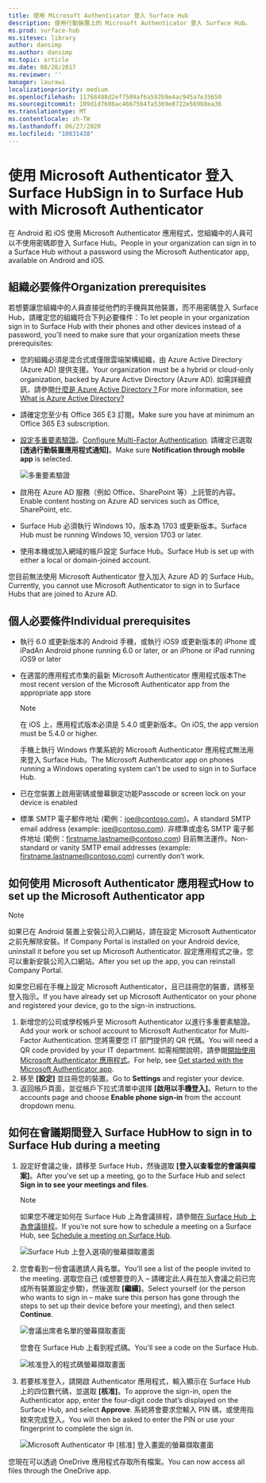 ```yaml
---
title: 使用 Microsoft Authenticator 登入 Surface Hub
description: 使用行動裝置上的 Microsoft Authenticator 登入 Surface Hub。
ms.prod: surface-hub
ms.sitesec: library
author: dansimp
ms.author: dansimp
ms.topic: article
ms.date: 08/28/2017
ms.reviewer: ''
manager: laurawi
localizationpriority: medium
ms.openlocfilehash: 11768488d2ef7509af6a592b9e4ac945a7e35650
ms.sourcegitcommit: 109d1d7608ac4667564fa5369e8722e569b8ea36
ms.translationtype: MT
ms.contentlocale: zh-TW
ms.lasthandoff: 06/27/2020
ms.locfileid: "10831438"
---
```

# <span data-ttu-id="3c62a-103">使用 Microsoft Authenticator 登入 Surface Hub</span><span class="sxs-lookup"><span data-stu-id="3c62a-103">Sign in to Surface Hub with Microsoft Authenticator</span></span>

<span data-ttu-id="3c62a-104">在 Android 和 iOS 使用 Microsoft Authenticator 應用程式，您組織中的人員可以不使用密碼即登入 Surface Hub。</span><span class="sxs-lookup"><span data-stu-id="3c62a-104">People in your organization can sign in to a Surface Hub  without a password using the Microsoft Authenticator app, available on Android and iOS.</span></span>

## <span data-ttu-id="3c62a-105">組織必要條件</span><span class="sxs-lookup"><span data-stu-id="3c62a-105">Organization prerequisites</span></span>

<span data-ttu-id="3c62a-106">若想要讓您組織中的人員直接從他們的手機與其他裝置，而不用密碼登入 Surface Hub，請確定您的組織符合下列必要條件：</span><span class="sxs-lookup"><span data-stu-id="3c62a-106">To let people in your organization sign in to Surface Hub with their phones and other devices instead of a password, you’ll need to make sure that your organization meets these prerequisites:</span></span> 

- <span data-ttu-id="3c62a-107">您的組織必須是混合式或僅限雲端架構組織，由 Azure Active Directory (Azure AD) 提供支援。</span><span class="sxs-lookup"><span data-stu-id="3c62a-107">Your organization must be a hybrid or cloud-only organization, backed by Azure Active Directory (Azure AD).</span></span> <span data-ttu-id="3c62a-108">如需詳細資訊，請參閱[什麼是 Azure Active Directory？](https://docs.microsoft.com/azure/active-directory/active-directory-whatis)</span><span class="sxs-lookup"><span data-stu-id="3c62a-108">For more information, see [What is Azure Active Directory?](https://docs.microsoft.com/azure/active-directory/active-directory-whatis)</span></span>

- <span data-ttu-id="3c62a-109">請確定您至少有 Office 365 E3 訂閱。</span><span class="sxs-lookup"><span data-stu-id="3c62a-109">Make sure you have at minimum an Office 365 E3 subscription.</span></span> 

- <span data-ttu-id="3c62a-110">[設定多重要素驗證](https://docs.microsoft.com/azure/active-directory/authentication/howto-mfa-mfasettings)。</span><span class="sxs-lookup"><span data-stu-id="3c62a-110">[Configure Multi-Factor Authentication](https://docs.microsoft.com/azure/active-directory/authentication/howto-mfa-mfasettings).</span></span> <span data-ttu-id="3c62a-111">請確定已選取 **\[透過行動裝置應用程式通知\]**。</span><span class="sxs-lookup"><span data-stu-id="3c62a-111">Make sure **Notification through mobile app** is selected.</span></span> 

    ![多重要素驗證](images/mfa-options.png)

- <span data-ttu-id="3c62a-113">啟用在 Azure AD 服務（例如 Office、SharePoint 等）上託管的內容。</span><span class="sxs-lookup"><span data-stu-id="3c62a-113">Enable content hosting on Azure AD services such as Office, SharePoint, etc.</span></span> 

- <span data-ttu-id="3c62a-114">Surface Hub 必須執行 Windows 10，版本為 1703 或更新版本。</span><span class="sxs-lookup"><span data-stu-id="3c62a-114">Surface Hub must be running Windows 10, version 1703 or later.</span></span>

- <span data-ttu-id="3c62a-115">使用本機或加入網域的帳戶設定 Surface Hub。</span><span class="sxs-lookup"><span data-stu-id="3c62a-115">Surface Hub is set up with either a local or domain-joined account.</span></span>

<span data-ttu-id="3c62a-116">您目前無法使用 Microsoft Authenticator 登入加入 Azure AD 的 Surface Hub。</span><span class="sxs-lookup"><span data-stu-id="3c62a-116">Currently, you cannot use Microsoft Authenticator to sign in to Surface Hubs that are joined to Azure AD.</span></span>

## <span data-ttu-id="3c62a-117">個人必要條件</span><span class="sxs-lookup"><span data-stu-id="3c62a-117">Individual prerequisites</span></span>

- <span data-ttu-id="3c62a-118">執行 6.0 或更新版本的 Android 手機，或執行 iOS9 或更新版本的 iPhone 或 iPad</span><span class="sxs-lookup"><span data-stu-id="3c62a-118">An Android phone running 6.0 or later, or an iPhone or iPad running iOS9 or later</span></span> 

- <span data-ttu-id="3c62a-119">在適當的應用程式市集的最新 Microsoft Authenticator 應用程式版本</span><span class="sxs-lookup"><span data-stu-id="3c62a-119">The most recent version of the Microsoft Authenticator app from the appropriate app store</span></span>

    >[!NOTE]
    ><span data-ttu-id="3c62a-120">在 iOS 上，應用程式版本必須是 5.4.0 或更新版本。</span><span class="sxs-lookup"><span data-stu-id="3c62a-120">On iOS, the app version must be 5.4.0 or higher.</span></span>
    >
    ><span data-ttu-id="3c62a-121">手機上執行 Windows 作業系統的 Microsoft Authenticator 應用程式無法用來登入 Surface Hub。</span><span class="sxs-lookup"><span data-stu-id="3c62a-121">The Microsoft Authenticator app on phones running a Windows operating system can't be used to sign in to Surface Hub.</span></span>

- <span data-ttu-id="3c62a-122">已在您裝置上啟用密碼或螢幕鎖定功能</span><span class="sxs-lookup"><span data-stu-id="3c62a-122">Passcode or screen lock on your device is enabled</span></span>

- <span data-ttu-id="3c62a-123">標準 SMTP 電子郵件地址 (範例：joe@contoso.com)。</span><span class="sxs-lookup"><span data-stu-id="3c62a-123">A standard SMTP email address (example: joe@contoso.com).</span></span> <span data-ttu-id="3c62a-124">非標準或虛名 SMTP 電子郵件地址 (範例：firstname.lastname@contoso.com) 目前無法運作。</span><span class="sxs-lookup"><span data-stu-id="3c62a-124">Non-standard or vanity SMTP email addresses (example: firstname.lastname@contoso.com) currently don’t work.</span></span>

## <span data-ttu-id="3c62a-125">如何使用 Microsoft Authenticator 應用程式</span><span class="sxs-lookup"><span data-stu-id="3c62a-125">How to set up the Microsoft Authenticator app</span></span>

>[!NOTE]
><span data-ttu-id="3c62a-126">如果已在 Android 裝置上安裝公司入口網站，請在設定 Microsoft Authenticator 之前先解除安裝。</span><span class="sxs-lookup"><span data-stu-id="3c62a-126">If Company Portal is installed on your Android device, uninstall it before you set up Microsoft Authenticator.</span></span> <span data-ttu-id="3c62a-127">設定應用程式之後，您可以重新安裝公司入口網站。</span><span class="sxs-lookup"><span data-stu-id="3c62a-127">After you set up the app, you can reinstall Company Portal.</span></span>
>
><span data-ttu-id="3c62a-128">如果您已經在手機上設定 Microsoft Authenticator，且已註冊您的裝置，請移至登入指示。</span><span class="sxs-lookup"><span data-stu-id="3c62a-128">If you have already set up Microsoft Authenticator on your phone and registered your device, go to the sign-in instructions.</span></span>

1. <span data-ttu-id="3c62a-129">新增您的公司或學校帳戶至 Microsoft Authenticator 以進行多重要素驗證。</span><span class="sxs-lookup"><span data-stu-id="3c62a-129">Add your work or school account to Microsoft Authenticator for Multi-Factor Authentication.</span></span> <span data-ttu-id="3c62a-130">您將需要您 IT 部門提供的 QR 代碼。</span><span class="sxs-lookup"><span data-stu-id="3c62a-130">You will need a QR code provided by your IT department.</span></span> <span data-ttu-id="3c62a-131">如需相關說明，請參閱[開始使用 Microsoft Authenticator 應用程式](https://docs.microsoft.com/azure/multi-factor-authentication/end-user/microsoft-authenticator-app-how-to)。</span><span class="sxs-lookup"><span data-stu-id="3c62a-131">For help, see [Get started with the Microsoft Authenticator app](https://docs.microsoft.com/azure/multi-factor-authentication/end-user/microsoft-authenticator-app-how-to).</span></span>
2. <span data-ttu-id="3c62a-132">移至 **\[設定\]** 並註冊您的裝置。</span><span class="sxs-lookup"><span data-stu-id="3c62a-132">Go to **Settings** and register your device.</span></span>
3. <span data-ttu-id="3c62a-133">返回帳戶頁面，並從帳戶下拉式清單中選擇 **\[啟用以手機登入\]**。</span><span class="sxs-lookup"><span data-stu-id="3c62a-133">Return to the accounts page and choose **Enable phone sign-in** from the account dropdown menu.</span></span>

## <span data-ttu-id="3c62a-134">如何在會議期間登入 Surface Hub</span><span class="sxs-lookup"><span data-stu-id="3c62a-134">How to sign in to Surface Hub during a meeting</span></span>

1. <span data-ttu-id="3c62a-135">設定好會議之後，請移至 Surface Hub，然後選取 **\[登入以查看您的會議與檔案\]**。</span><span class="sxs-lookup"><span data-stu-id="3c62a-135">After you’ve set up a meeting, go to the Surface Hub and select **Sign in to see your meetings and files**.</span></span>

    >[!NOTE]
    ><span data-ttu-id="3c62a-136">如果您不確定如何在 Surface Hub 上為會議排程，請參閱[在 Surface Hub 上為會議排程](https://support.microsoft.com/help/17325/surfacehub-schedulemeeting)。</span><span class="sxs-lookup"><span data-stu-id="3c62a-136">If you’re not sure how to schedule a meeting on a Surface Hub, see [Schedule a meeting on Surface Hub](https://support.microsoft.com/help/17325/surfacehub-schedulemeeting).</span></span>

    ![Surface Hub 上登入選項的螢幕擷取畫面](images/sign-in.png)

2. <span data-ttu-id="3c62a-138">您會看到一份會議邀請人員名單。</span><span class="sxs-lookup"><span data-stu-id="3c62a-138">You’ll see a list of the people invited to the meeting.</span></span> <span data-ttu-id="3c62a-139">選取您自己 (或想要登的入 – 請確定此人員在加入會議之前已完成所有裝置設定步驟)，然後選取 **\[繼續\]**。</span><span class="sxs-lookup"><span data-stu-id="3c62a-139">Select yourself (or the person who wants to sign in – make sure this person has gone through the steps to set up their device before your meeting), and then select **Continue**.</span></span>

    ![會議出席者名單的螢幕擷取畫面](images/attendees.png)

    <span data-ttu-id="3c62a-141">您會在 Surface Hub 上看到程式碼。</span><span class="sxs-lookup"><span data-stu-id="3c62a-141">You'll see a code on the Surface Hub.</span></span>

    ![核准登入的程式碼螢幕擷取畫面](images/approve-signin.png)

3. <span data-ttu-id="3c62a-143">若要核准登入，請開啟 Authenticator 應用程式，輸入顯示在 Surface Hub 上的四位數代碼，並選取 **\[核准\]**。</span><span class="sxs-lookup"><span data-stu-id="3c62a-143">To approve the sign-in, open the Authenticator app, enter the four-digit code that’s displayed on the Surface Hub, and select **Approve**.</span></span> <span data-ttu-id="3c62a-144">系統將會要求您輸入 PIN 碼，或使用指紋來完成登入。</span><span class="sxs-lookup"><span data-stu-id="3c62a-144">You will then be asked to enter the PIN or use your fingerprint to complete the sign in.</span></span> 

    ![Microsoft Authenticator 中 [核准] 登入畫面的螢幕擷取畫面](images/approve-signin2.png)

<span data-ttu-id="3c62a-146">您現在可以透過 OneDrive 應用程式存取所有檔案。</span><span class="sxs-lookup"><span data-stu-id="3c62a-146">You can now access all files through the OneDrive app.</span></span>